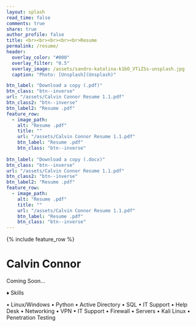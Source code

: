 ```yaml
---
layout: splash
read_time: false
comments: true
share: true
author_profile: false
title: <br><br><br><br><br>Resume
permalink: /resume/
header:
  overlay_color: "#000"
  overlay_filter: "0.5"
  overlay_image: /assets/sandro-katalina-k1bO_VTiZSs-unsplash.jpg
  caption: "Photo: [Unsplash](Unsplash)"

btn_label: "Download a copy (.pdf)"
btn_class: "btn--inverse"
url: "/assets/Calvin Connor Resume 1.1.pdf"
btn_class2: "btn--inverse"
btn_label2: "Resume .pdf"
feature_row:
  - image_path:
    alt: "Resume .pdf"
    title: ""
    url: "/assets/Calvin Connor Resume 1.1.pdf"
    btn_label: "Resume .pdf"
    btn_class: "btn--inverse"
    
btn_label: "Download a copy (.docx)"
btn_class: "btn--inverse"
url: "/assets/Calvin Connor Resume 1.1.pdf"
btn_class2: "btn--inverse"
btn_label2: "Resume .pdf"
feature_row:
  - image_path:
    alt: "Resume .pdf"
    title: ""
    url: "/assets/Calvin Connor Resume 1.1.pdf"
    btn_label: "Resume .pdf"
    btn_class: "btn--inverse"
---
```


<div id='featured'></div>

{% include feature_row %}


# Calvin Connor


Coming Soon...

♦ Skills

• Linux/Windows • Python • Active Directory • SQL • IT Support • Help Desk • Networking • VPN • IT Support • Firewall • Servers • Kali Linux • Penetration Testing
